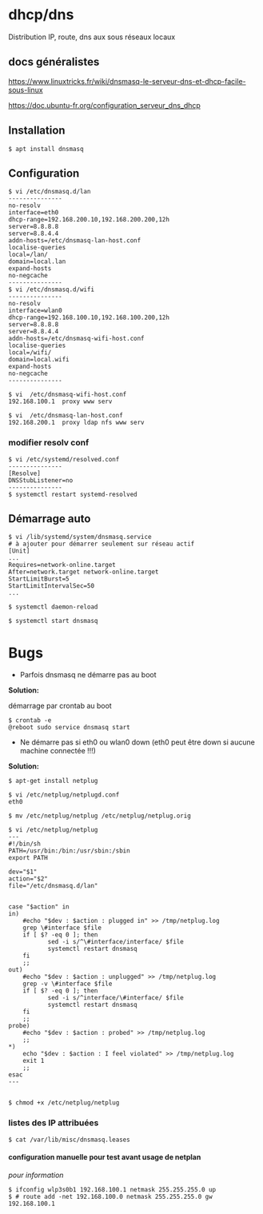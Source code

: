# dhcp/dns

Distribution IP, route, dns aux sous réseaux locaux

## docs généralistes

https://www.linuxtricks.fr/wiki/dnsmasq-le-serveur-dns-et-dhcp-facile-sous-linux

https://doc.ubuntu-fr.org/configuration_serveur_dns_dhcp

## Installation

```
$ apt install dnsmasq
```

## Configuration

```
$ vi /etc/dnsmasq.d/lan
---------------
no-resolv
interface=eth0
dhcp-range=192.168.200.10,192.168.200.200,12h
server=8.8.8.8
server=8.8.4.4
addn-hosts=/etc/dnsmasq-lan-host.conf
localise-queries
local=/lan/
domain=local.lan
expand-hosts
no-negcache
---------------
$ vi /etc/dnsmasq.d/wifi
---------------
no-resolv
interface=wlan0
dhcp-range=192.168.100.10,192.168.100.200,12h
server=8.8.8.8
server=8.8.4.4
addn-hosts=/etc/dnsmasq-wifi-host.conf
localise-queries
local=/wifi/
domain=local.wifi
expand-hosts
no-negcache
---------------

$ vi  /etc/dnsmasq-wifi-host.conf
192.168.100.1  proxy www serv

$ vi  /etc/dnsmasq-lan-host.conf
192.168.200.1  proxy ldap nfs www serv

```

### modifier resolv conf

```
$ vi /etc/systemd/resolved.conf
---------------
[Resolve]
DNSStubListener=no
---------------
$ systemctl restart systemd-resolved
```

## Démarrage auto

```
$ vi /lib/systemd/system/dnsmasq.service
# à ajouter pour démarrer seulement sur réseau actif
[Unit]
...
Requires=network-online.target
After=network.target network-online.target
StartLimitBurst=5
StartLimitIntervalSec=50
...

$ systemctl daemon-reload

$ systemctl start dnsmasq
```

# Bugs

* Parfois dnsmasq ne démarre pas au boot

**Solution:**

démarrage par crontab au boot

```
$ crontab -e 
@reboot sudo service dnsmasq start
```

* Ne démarre pas si eth0 ou wlan0 down (eth0 peut être down si aucune machine connectée !!!)

**Solution:**

```
$ apt-get install netplug

$ vi /etc/netplug/netplugd.conf 
eth0

$ mv /etc/netplug/netplug /etc/netplug/netplug.orig

$ vi /etc/netplug/netplug
---
#!/bin/sh
PATH=/usr/bin:/bin:/usr/sbin:/sbin
export PATH

dev="$1"
action="$2"
file="/etc/dnsmasq.d/lan"


case "$action" in
in)
    #echo "$dev : $action : plugged in" >> /tmp/netplug.log
    grep \#interface $file
    if [ $? -eq 0 ]; then
           sed -i s/^\#interface/interface/ $file
           systemctl restart dnsmasq
    fi
    ;;
out)
    #echo "$dev : $action : unplugged" >> /tmp/netplug.log
    grep -v \#interface $file
    if [ $? -eq 0 ]; then
           sed -i s/^interface/\#interface/ $file
           systemctl restart dnsmasq
    fi
    ;;
probe)
    #echo "$dev : $action : probed" >> /tmp/netplug.log
    ;;
*)
    echo "$dev : $action : I feel violated" >> /tmp/netplug.log
    exit 1
    ;;
esac
---


$ chmod +x /etc/netplug/netplug

```

### listes des IP attribuées
```
$ cat /var/lib/misc/dnsmasq.leases
```

#### configuration manuelle pour test avant usage de netplan

_pour information_

```
$ ifconfig wlp3s0b1 192.168.100.1 netmask 255.255.255.0 up
$ # route add -net 192.168.100.0 netmask 255.255.255.0 gw 192.168.100.1
```
